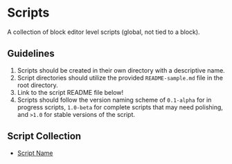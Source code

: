 # Scripts

A collection of block editor level scripts (global, not tied to a block).

## Guidelines

1. Scripts should be created in their own directory with a descriptive name.
1. Script directories should utilize the provided `README-sample.md` file in the root directory.
1. Link to the script README file below!
1. Scripts should follow the version naming scheme of `0.1-alpha` for in progress scripts, `1.0-beta` for complete scripts that may need polishing, and `>1.0` for stable versions of the script.

## Script Collection

- [Script Name](./link-to-script-directory/README.md)